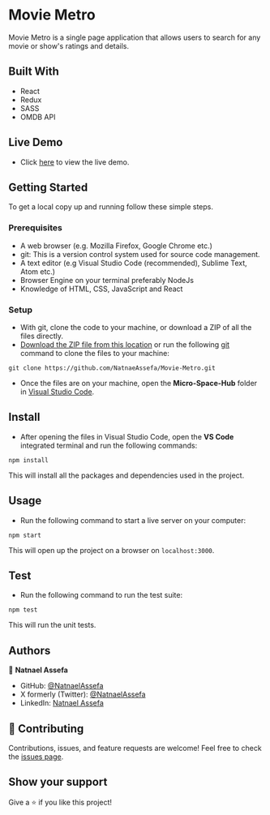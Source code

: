 # Movie Metro

Movie Metro is a single page application that allows users to search for any movie or show's ratings and details.

## Built With

- React
- Redux
- SASS
- OMDB API

## Live Demo

- Click [here](https://movie-metro.netlify.app/) to view the live demo.

## Getting Started

To get a local copy up and running follow these simple steps.

### Prerequisites

- A web browser (e.g. Mozilla Firefox, Google Chrome etc.)
- git: This is a version control system used for source code management.
- A text editor (e.g Visual Studio Code (recommended), Sublime Text, Atom etc.)
- Browser Engine on your terminal preferably NodeJs
- Knowledge of HTML, CSS, JavaScript and React

### Setup

- With git, clone the code to your machine, or download a ZIP of all the files directly.
- [Download the ZIP file from this location](https://github.com/NatnaeAssefa/Movie-Metro/archive/refs/heads/master.zip) or run the following [git](https://git-scm.com/) command to clone the files to your machine:

```
git clone https://github.com/NatnaeAssefa/Movie-Metro.git
```

- Once the files are on your machine, open the **Micro-Space-Hub** folder in [Visual Studio Code](https://code.visualstudio.com/download).

## Install

- After opening the files in Visual Studio Code, open the **VS Code** integrated terminal and run the following commands:

```
npm install
```

This will install all the packages and dependencies used in the project.

## Usage

- Run the following command to start a live server on your computer:

```
npm start
```

This will open up the project on a browser on `localhost:3000`.

## Test

- Run the following command to run the test suite:

```
npm test
```

This will run the unit tests.

## Authors

👤 **Natnael Assefa**

- GitHub: [@NatnaelAssefa](https://github.com/NatnaeAssefa)
- X formerly (Twitter): [@NatnaelAssefa](https://x.com/Natnael_Assefa7?t=uq9rQxhSlyZlaVgA0UDs6w&s=35)
- LinkedIn: [Natnael Assefa](https://linkedin.com/in/natnael-assefa-6a98081ab)

## 🤝 Contributing

Contributions, issues, and feature requests are welcome!
Feel free to check the [issues page](../../issues/).

## Show your support

Give a ⭐️ if you like this project!
